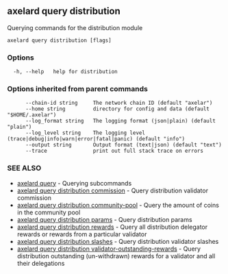 ## axelard query distribution

Querying commands for the distribution module

```
axelard query distribution [flags]
```

### Options

```
  -h, --help   help for distribution
```

### Options inherited from parent commands

```
      --chain-id string     The network chain ID (default "axelar")
      --home string         directory for config and data (default "$HOME/.axelar")
      --log_format string   The logging format (json|plain) (default "plain")
      --log_level string    The logging level (trace|debug|info|warn|error|fatal|panic) (default "info")
      --output string       Output format (text|json) (default "text")
      --trace               print out full stack trace on errors
```

### SEE ALSO

- [axelard query](/cli-docs/v0_31_2/axelard_query) - Querying subcommands
- [axelard query distribution commission](/cli-docs/v0_31_2/axelard_query_distribution_commission) - Query distribution validator commission
- [axelard query distribution community-pool](/cli-docs/v0_31_2/axelard_query_distribution_community-pool) - Query the amount of coins in the community pool
- [axelard query distribution params](/cli-docs/v0_31_2/axelard_query_distribution_params) - Query distribution params
- [axelard query distribution rewards](/cli-docs/v0_31_2/axelard_query_distribution_rewards) - Query all distribution delegator rewards or rewards from a particular validator
- [axelard query distribution slashes](/cli-docs/v0_31_2/axelard_query_distribution_slashes) - Query distribution validator slashes
- [axelard query distribution validator-outstanding-rewards](/cli-docs/v0_31_2/axelard_query_distribution_validator-outstanding-rewards) - Query distribution outstanding (un-withdrawn) rewards for a validator and all their delegations

